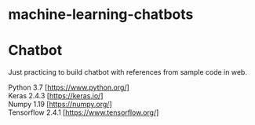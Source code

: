 # machine-learning-chatbots

# Chatbot

Just practicing to build chatbot with references from sample code in web.

  Python 3.7 [https://www.python.org/] <br />
  Keras 2.4.3 [https://keras.io/] <br />
  Numpy 1.19 [https://numpy.org/] <br />
  Tensorflow 2.4.1 [https://www.tensorflow.org/]
  
